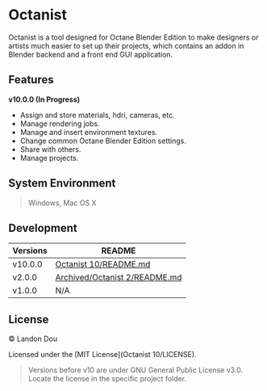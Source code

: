 # Octanist

Octanist is a tool designed for Octane Blender Edition to make designers or artists much easier to set up their projects, which contains an addon in Blender backend and a front end GUI application.

## Features
**v10.0.0 (In Progress)**

- Assign and store materials, hdri, cameras, etc.
- Manage rendering jobs.
- Manage and insert environment textures.
- Change common Octane Blender Edition settings.
- Share with others.
- Manage projects.

## System Environment
> Windows, Mac OS X

## Development

| Versions | README |
| ------ | ------ |
| v10.0.0 | [Octanist 10/README.md](https://github.com/Landon-Dou/blender-octanerender-helper-addon_octanist/blob/master/Octanist%2010/README.md) |
| v2.0.0 | [Archived/Octanist 2/README.md](https://github.com/Landon-Dou/blender-octanerender-helper-addon_octanist/blob/master/Archived/Octanist%202/README.md) |
| v1.0.0 | N/A |

## License
© Landon Dou

Licensed under the [MIT License](Octanist 10/LICENSE).

> Versions before v10 are under GNU General Public License v3.0. Locate the license in the specific project folder.

